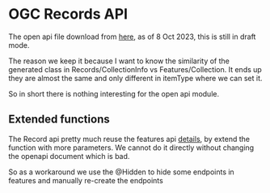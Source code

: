 # OGC Records API

The open api file download from [here](https://github.com/opengeospatial/ogcapi-records/tree/master/core/openapi),
as of 8 Oct 2023, this is still in draft mode.

The reason we keep it because I want to know the similarity of the generated class in Records/CollectionInfo vs
Features/Collection. It ends up they are almost the same and only different in itemType where we can set it.

So in short there is nothing interesting for the open api module.

## Extended functions
The Record api pretty much reuse the features api [details](https://github.com/opengeospatial/ogcapi-records),
by extend the function with more parameters. We cannot do it directly without changing the openapi document which
is bad.

So as a workaround we use the @Hidden to hide some endpoints in features and manually re-create the endpoints
